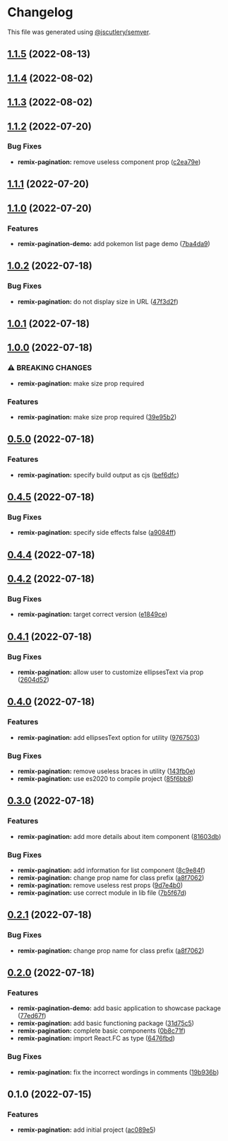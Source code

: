 # Changelog

This file was generated using [@jscutlery/semver](https://github.com/jscutlery/semver).

## [1.1.5](https://github.com/IgnisDa/npm-libs/compare/remix-pagination-1.1.4...remix-pagination-1.1.5) (2022-08-13)

## [1.1.4](https://github.com/IgnisDa/npm-libs/compare/remix-pagination-1.1.3...remix-pagination-1.1.4) (2022-08-02)

## [1.1.3](https://github.com/IgnisDa/npm-libs/compare/remix-pagination-1.1.2...remix-pagination-1.1.3) (2022-08-02)

## [1.1.2](https://github.com/IgnisDa/npm-libs/compare/remix-pagination-1.1.1...remix-pagination-1.1.2) (2022-07-20)


### Bug Fixes

* **remix-pagination:** remove useless component prop ([c2ea79e](https://github.com/IgnisDa/npm-libs/commit/c2ea79e04aaaa7c7a5f04c7f16e25b102e9e84ee))

## [1.1.1](https://github.com/IgnisDa/npm-libs/compare/remix-pagination-1.1.0...remix-pagination-1.1.1) (2022-07-20)

## [1.1.0](https://github.com/IgnisDa/npm-libs/compare/remix-pagination-1.0.2...remix-pagination-1.1.0) (2022-07-20)


### Features

* **remix-pagination-demo:** add pokemon list page demo ([7ba4da9](https://github.com/IgnisDa/npm-libs/commit/7ba4da9dcde3aa06e96b0a01e571583dd79922e5))

## [1.0.2](https://github.com/IgnisDa/npm-libs/compare/remix-pagination-1.0.1...remix-pagination-1.0.2) (2022-07-18)


### Bug Fixes

* **remix-pagination:** do not display size in URL ([47f3d2f](https://github.com/IgnisDa/npm-libs/commit/47f3d2fa15136d092853cea9e963a1d2448f1f9d))

## [1.0.1](https://github.com/IgnisDa/npm-libs/compare/remix-pagination-1.0.0...remix-pagination-1.0.1) (2022-07-18)

## [1.0.0](https://github.com/IgnisDa/npm-libs/compare/remix-pagination-0.5.0...remix-pagination-1.0.0) (2022-07-18)


### ⚠ BREAKING CHANGES

* **remix-pagination:** make size prop required

### Features

* **remix-pagination:** make size prop required ([39e95b2](https://github.com/IgnisDa/npm-libs/commit/39e95b2b74331b2e90e6edf419ec91c0e302f379))

## [0.5.0](https://github.com/IgnisDa/npm-libs/compare/remix-pagination-0.4.5...remix-pagination-0.5.0) (2022-07-18)


### Features

* **remix-pagination:** specify build output as cjs ([bef6dfc](https://github.com/IgnisDa/npm-libs/commit/bef6dfc25ec0dd040c2ec86c58c882afd3d74495))

## [0.4.5](https://github.com/IgnisDa/npm-libs/compare/remix-pagination-0.4.4...remix-pagination-0.4.5) (2022-07-18)


### Bug Fixes

* **remix-pagination:** specify side effects false ([a9084ff](https://github.com/IgnisDa/npm-libs/commit/a9084ffd7bea7f286354a0892b4e1a821b9065ce))

## [0.4.4](https://github.com/IgnisDa/npm-libs/compare/remix-pagination-0.4.3...remix-pagination-0.4.4) (2022-07-18)

## [0.4.2](https://github.com/IgnisDa/npm-libs/compare/remix-pagination-0.4.1...remix-pagination-0.4.2) (2022-07-18)


### Bug Fixes

* **remix-pagination:** target correct version ([e1849ce](https://github.com/IgnisDa/npm-libs/commit/e1849ce3fa880248c022b5fb92bfef8b41fa1cb5))

## [0.4.1](https://github.com/IgnisDa/npm-libs/compare/remix-pagination-0.4.0...remix-pagination-0.4.1) (2022-07-18)


### Bug Fixes

* **remix-pagination:** allow user to customize ellipsesText via prop ([2604d52](https://github.com/IgnisDa/npm-libs/commit/2604d526f75274d2b694edc1e53f3dea8f932548))

## [0.4.0](https://github.com/IgnisDa/npm-libs/compare/remix-pagination-0.3.0...remix-pagination-0.4.0) (2022-07-18)


### Features

* **remix-pagination:** add ellipsesText option for utility ([9767503](https://github.com/IgnisDa/npm-libs/commit/976750391a19bea18d0f232f1c51fbd1f9e0853d))


### Bug Fixes

* **remix-pagination:** remove useless braces in utility ([143fb0e](https://github.com/IgnisDa/npm-libs/commit/143fb0e12a6111d116cbeda9bccf9610526b677e))
* **remix-pagination:** use es2020 to compile project ([85f6bb8](https://github.com/IgnisDa/npm-libs/commit/85f6bb8a176046c89dcd42d5205b5475df88e879))

## [0.3.0](https://github.com/IgnisDa/npm-libs/compare/remix-pagination-0.2.0...remix-pagination-0.3.0) (2022-07-18)


### Features

* **remix-pagination:** add more details about item component ([81603db](https://github.com/IgnisDa/npm-libs/commit/81603dbd1e86c82a2ce22757b223538b5c23036b))


### Bug Fixes

* **remix-pagination:** add information for list component ([8c9e84f](https://github.com/IgnisDa/npm-libs/commit/8c9e84f7ff5a0608dd177be224f8768b7a31e9c0))
* **remix-pagination:** change prop name for class prefix ([a8f7062](https://github.com/IgnisDa/npm-libs/commit/a8f7062168760b3169fcb3844dbcd4aaf3d4ae88))
* **remix-pagination:** remove useless rest props ([9d7e4b0](https://github.com/IgnisDa/npm-libs/commit/9d7e4b0593838fa221938e5d35f88d28d0852570))
* **remix-pagination:** use correct module in lib file ([7b5f67d](https://github.com/IgnisDa/npm-libs/commit/7b5f67d7680d3308bf2e1a9dd57c09b0a645edd4))

## [0.2.1](https://github.com/IgnisDa/npm-libs/compare/remix-pagination-0.2.0...remix-pagination-0.2.1) (2022-07-18)


### Bug Fixes

* **remix-pagination:** change prop name for class prefix ([a8f7062](https://github.com/IgnisDa/npm-libs/commit/a8f7062168760b3169fcb3844dbcd4aaf3d4ae88))

## [0.2.0](https://github.com/IgnisDa/npm-libs/compare/remix-pagination-0.1.0...remix-pagination-0.2.0) (2022-07-18)


### Features

* **remix-pagination-demo:** add basic application to showcase package ([77ed67f](https://github.com/IgnisDa/npm-libs/commit/77ed67f513bc3211878864541391445c0e565e8f))
* **remix-pagination:** add basic functioning package ([31d75c5](https://github.com/IgnisDa/npm-libs/commit/31d75c58b92eebd61e25a57056f2003cb665727a))
* **remix-pagination:** complete basic components ([0b8c71f](https://github.com/IgnisDa/npm-libs/commit/0b8c71f6d99c0fe621264798cf0d5a5db7c4a435))
* **remix-pagination:** import React.FC as type ([6476fbd](https://github.com/IgnisDa/npm-libs/commit/6476fbd1f83e67d2362d0e0c6040190310bc4fce))


### Bug Fixes

* **remix-pagination:** fix the incorrect wordings in comments ([19b936b](https://github.com/IgnisDa/npm-libs/commit/19b936bb20db401f4768c23faa2f5f34f1baa369))

## 0.1.0 (2022-07-15)

### Features

- **remix-pagination:** add initial project ([ac089e5](https://github.com/IgnisDa/npm-libs/commit/ac089e5cf69268dd085a6c3d724301e18619d25d))
